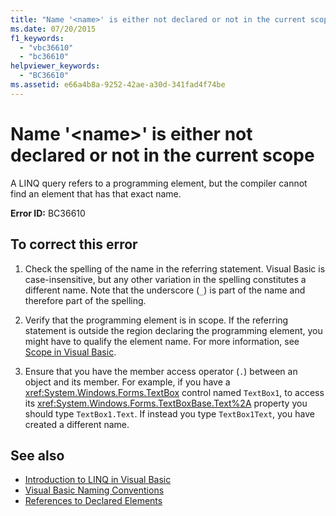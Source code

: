 ```yaml
---
title: "Name '<name>' is either not declared or not in the current scope"
ms.date: 07/20/2015
f1_keywords: 
  - "vbc36610"
  - "bc36610"
helpviewer_keywords: 
  - "BC36610"
ms.assetid: e66a4b8a-9252-42ae-a30d-341fad4f74be
---
```

# Name '\<name>' is either not declared or not in the current scope
A LINQ query refers to a programming element, but the compiler cannot find an element that has that exact name.  
  
 **Error ID:** BC36610  
  
## To correct this error  
  
1. Check the spelling of the name in the referring statement. Visual Basic is case-insensitive, but any other variation in the spelling constitutes a different name. Note that the underscore (`_`) is part of the name and therefore part of the spelling.  
  
2. Verify that the programming element is in scope. If the referring statement is outside the region declaring the programming element, you might have to qualify the element name. For more information, see [Scope in Visual Basic](../programming-guide/language-features/declared-elements/scope.md).  
  
3. Ensure that you have the member access operator (`.`) between an object and its member. For example, if you have a <xref:System.Windows.Forms.TextBox> control named `TextBox1`, to access its <xref:System.Windows.Forms.TextBoxBase.Text%2A> property you should type `TextBox1.Text`. If instead you type `TextBox1Text`, you have created a different name.  
  
## See also

- [Introduction to LINQ in Visual Basic](../programming-guide/language-features/linq/introduction-to-linq.md)
- [Visual Basic Naming Conventions](../programming-guide/program-structure/naming-conventions.md)
- [References to Declared Elements](../programming-guide/language-features/declared-elements/references-to-declared-elements.md)
